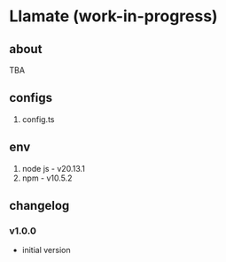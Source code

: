 # Llamate (work-in-progress)

## about

TBA

## configs

1. config.ts

## env

1. node js - v20.13.1
2. npm - v10.5.2

## changelog

### v1.0.0

- initial version
